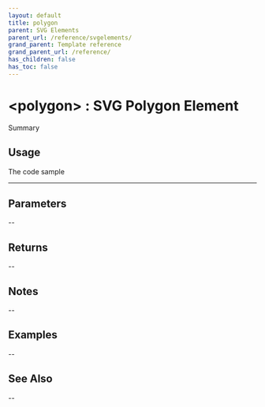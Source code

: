 ```yaml
---
layout: default
title: polygon
parent: SVG Elements
parent_url: /reference/svgelements/
grand_parent: Template reference
grand_parent_url: /reference/
has_children: false
has_toc: false
---
```


# &lt;polygon&gt; : SVG Polygon Element

Summary

## Usage

 The code sample

---

## Parameters

--

## Returns 

--

## Notes


-- 

## Examples


--


## See Also


--

